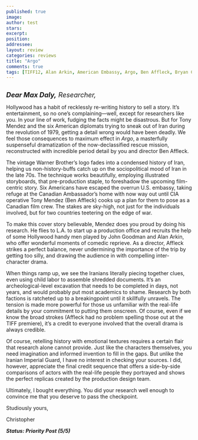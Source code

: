 ```yaml
---
published: true
image:
author: test 
stars: 
excerpt: 
position: 
addressee: 
layout: review
categories: reviews
title: "Argo"
comments: true
tags: [TIFF12, Alan Arkin, American Embassy, Argo, Ben Affleck, Bryan Cranston, Iran, John Goodmna, Letters, Review, Revolution, Scoot McNairy, TIFF]
---
```

<div><p><span class="ssNonEditable full-image-block"><a href="/letters/2012/10/15/argo.html"><img src="http://static.squarespace.com/static/5005f6bcc4aa41161b33e89e/5329cf1fe4b07c068ebf74de/5329cf1fe4b07c068ebf76ce/1347465809503/Argo.jpg" alt="" /></a></span></p>
<p><span style="font-size:130%;"><em><strong>Dear Max Daly,</strong>&nbsp;Researcher,</em></span></p>
<p>Hollywood has a habit of recklessly re-writing history to sell a story. It&rsquo;s entertainment, so no one&rsquo;s complaining&mdash;well, except for researchers like you. In your line of work, fudging the facts might be disastrous. But for Tony Mendez and the six American diplomats trying to sneak out of Iran during the revolution of 1979, getting a detail wrong would have been deadly. We feel those consequences to maximum effect in&nbsp;<em>Argo</em>, a masterfully suspenseful dramatization of the now-declassified rescue mission, reconstructed with incredible period detail by you and director Ben Affleck.</p>
<p>The vintage Warner Brother&rsquo;s logo fades into a condensed history of Iran, helping us non-history-buffs catch up on the sociopolitical mood of Iran in the late 70s. The technique works beautifully, employing illustrated storyboards, that pre-production staple, to foreshadow the upcoming film-centric story. Six Americans have escaped the overrun U.S. embassy, taking refuge at the Canadian Ambassador&rsquo;s home with now way out until CIA operative Tony Mendez (Ben Affleck) cooks up a plan for them to pose as a Canadian film crew. The stakes are sky-high, not just for the individuals involved, but for two countries teetering on the edge of war.</p>
<p>To make this cover story believable, Mendez does you proud by doing his research. He flies to L.A. to start up a production office and recruits the help of some Hollywood handy men played by John Goodman and Alan Arkin, who offer wonderful moments of comedic reprieve. As a director, Affleck strikes a perfect balance, never undermining the importance of the trip by getting too silly, and drawing the audience in with compelling inter-character drama.</p>
<p>When things ramp up, we see the Iranians literally piecing together clues, even using child labor to assemble shredded documents. It&rsquo;s an archeological-level excavation that needs to be completed in days, not years, and would probably put most academics to shame. Research by both factions is ratcheted up to a breakingpoint until it skillfully unravels. The tension is made more powerful for those us unfamiliar with the real-life details by your commitment to putting them onscreen. Of course, even if we know the broad strokes (Affleck had no problem spelling those out at the TIFF premiere), it&rsquo;s a credit to everyone involved that the overall drama is always credible.</p>
<p>Of course, retelling history with emotional textures requires a certain flair that research alone cannot provide. Just like the characters themselves, you need imagination and informed invention to fill in the gaps. But unlike the Iranian Imperial Guard, I have no interest in checking your sources. I did, however, appreciate the final credit sequence that offers a side-by-side comparisons of actors with the real-life people they portrayed and shows the perfect replicas created by the production design team.</p>
<p>Ultimately, I bought everything. You did your research well enough to convince me that you deserve to pass the checkpoint.</p>
<p>Studiously yours,</p>
<p>Christopher</p>
<p><strong><em>Status: Priority Post (5/5)</em></strong></p></div>

